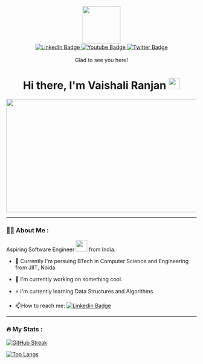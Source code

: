 <div id="header" align="center">
  <img src="https://media.giphy.com/media/M9gbBd9nbDrOTu1Mqx/giphy.gif" width="100"/>
  <div id="badges">
  <a href="https://www.linkedin.com/in/vaishaliiranjan">
    <img src="https://img.shields.io/badge/LinkedIn-blue?style=for-the-badge&logo=linkedin&logoColor=white" alt="LinkedIn Badge"/>
  </a>
  <a href="https://instagram.com/vaishaliiranjan?igshid=ZmZhODViOGI=">
    <img src="https://img.shields.io/badge/Instagram-red?style=for-the-badge&logo=instagram&logoColor=white" alt="Youtube Badge"/>
  </a>
  <a href="your-twitter-URL">
    <img src="https://img.shields.io/badge/Twitter-blue?style=for-the-badge&logo=twitter&logoColor=white" alt="Twitter Badge"/>
  </a>
  
</div>
<br>
<div>
Glad to see you here!
</div>

<img src="https://komarev.com/ghpvc/?username=vaishaliranjan&style=flat-square&color=blue" alt=""/>
<h1>
  Hi there, I'm Vaishali Ranjan
  <img src="https://media.giphy.com/media/hvRJCLFzcasrR4ia7z/giphy.gif" width="30px"/>
</h1>
</div>

<div align="center">
  <img src= "https://user-images.githubusercontent.com/45157446/161337980-87a1b2e4-99ea-4fc8-ab1e-faa61357b40d.gif" width="600" height="300"/>
</div>

---


### :woman_technologist: About Me :

Aspiring Software Engineer <img src="https://media.giphy.com/media/WUlplcMpOCEmTGBtBW/giphy.gif" width="30"> from India.

- :telescope: Currently I'm persuing BTech in Computer Science and Engineering from JIIT, Noida

- :seedling: I'm currently working on something cool.

- :zap: I'm currently learning Data Structures and Algorithms.

- :mailbox:How to reach me: [![Linkedin Badge](https://img.shields.io/badge/-LinkedIn-blue?style=flat&logo=Linkedin&logoColor=white)](https://www.linkedin.com/in/vaishaliiranjan)

---

### :fire: My Stats :

[![GitHub Streak](http://github-readme-streak-stats.herokuapp.com?user=vaishaliranjan&theme=dark&background=000000)](https://git.io/streak-stats)

[![Top Langs](https://github-readme-stats.vercel.app/api/top-langs/?username=vaishaliranjan&langs_count=8)](https://github.com/anuraghazra/github-readme-stats)
